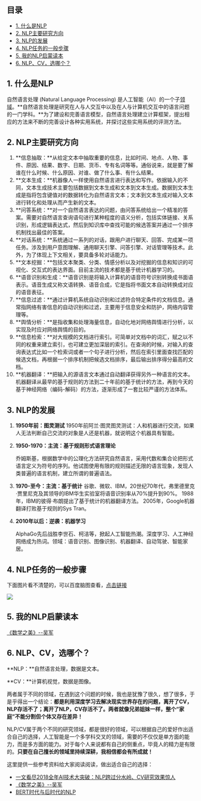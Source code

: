 ## 目录
- [1. 什么是NLP](#1-什么是nlp)
- [2. NLP主要研究方向](#2-nlp主要研究方向)
- [3. NLP的发展](#3-nlp的发展)
- [4. NLP任务的一般步骤](#4-nlp任务的一般步骤)
- [5. 我的NLP启蒙读本](#5-我的nlp启蒙读本)
- [6. NLP、CV，选哪个？](#6-nlpcv选哪个)

## 1. 什么是NLP

自然语言处理 (Natural Language Processing) 是人工智能（AI）的一个子[领域](https://baike.baidu.com/item/领域/4662537)。**自然语言处理是研究在人与人交互中以及在人与计算机交互中的语言问题的一门学科。**为了建设和完善语言模型，自然语言处理建立计算框架，提出相应的方法来不断的完善设计各种实用系统，并探讨这些实用系统的评测方法。

## 2. NLP主要研究方向

1. **信息抽取：**从给定文本中抽取重要的信息，比如时间、地点、人物、事件、原因、结果、数字、日期、货币、专有名词等等。通俗说来，就是要了解谁在什么时候、什么原因、对谁、做了什么事、有什么结果。
2. **文本生成：**机器像人一样使用自然语言进行表达和写作。依据输入的不同，文本生成技术主要包括数据到文本生成和文本到文本生成。数据到文本生成是指将包含键值对的数据转化为自然语言文本；文本到文本生成对输入文本进行转化和处理从而产生新的文本。
3. **问答系统：**对一个自然语言表达的问题，由问答系统给出一个精准的答案。需要对自然语言查询语句进行某种程度的语义分析，包括实体链接、关系识别，形成逻辑表达式，然后到知识库中查找可能的候选答案并通过一个排序机制找出最佳的答案。
4. **对话系统：**系统通过一系列的对话，跟用户进行聊天、回答、完成某一项任务。涉及到用户意图理解、通用聊天引擎、问答引擎、对话管理等技术。此外，为了体现上下文相关，要具备多轮对话能力。
5. **文本挖掘：**包括文本聚类、分类、情感分析以及对挖掘的信息和知识的可视化、交互式的表达界面。目前主流的技术都是基于统计机器学习的。
6. **语音识别和生成：**语音识别是将输入计算机的语音符号识别转换成书面语表示。语音生成又称文语转换、语音合成，它是指将书面文本自动转换成对应的语音表征。
7. **信息过滤：**通过计算机系统自动识别和过滤符合特定条件的文档信息。通常指网络有害信息的自动识别和过滤，主要用于信息安全和防护，网络内容管理等。
8. **舆情分析：**是指收集和处理海量信息，自动化地对网络舆情进行分析，以实现及时应对网络舆情的目的。
9. **信息检索：**对大规模的文档进行索引。可简单对文档中的词汇，赋之以不同的权重来建立索引，也可建立更加深层的索引。在查询的时候，对输入的查询表达式比如一个检索词或者一个句子进行分析，然后在索引里面查找匹配的候选文档，再根据一个排序机制把候选文档排序，最后输出排序得分最高的文档。
10. **机器翻译：**把输入的源语言文本通过自动翻译获得另外一种语言的文本。机器翻译从最早的基于规则的方法到二十年前的基于统计的方法，再到今天的基于神经网络（编码-解码）的方法，逐渐形成了一套比较严谨的方法体系。

## 3. NLP的发展

1. **1950年前：图灵测试**
   1950年前阿兰·图灵图灵测试：人和机器进行交流，如果人无法判断自己交流的对象是人还是机器，就说明这个机器具有智能。

2. **1950-1970：主流：基于规则形式语言理论**

   乔姆斯基，根据数学中的公理化方法研究自然语言，采用代数和集合论把形式语言定义为符号的序列。他试图使用有限的规则描述无限的语言现象，发现人类普遍的语言机制，建立所谓的普遍语法。

3. **1970-至今：主流：基于统计**
   谷歌、微软、IBM，20世纪70年代，弗里德里克·贾里尼克及其领导的IBM华生实验室将语音识别率从70%提升到90%。
   1988年，IBM的彼得·布朗提出了基于统计的机器翻译方法。
   2005年，Google机器翻译打败基于规则的Sys Tran。

4. **2010年以后：逆袭：机器学习**

   AlphaGo先后战胜李世石、柯洁等，掀起人工智能热潮。深度学习、人工神经网络成为热词。领域：语音识别、图像识别、机器翻译、自动驾驶、智能家居。

## 4. NLP任务的一般步骤

下面图片看不清楚的，可以百度脑图查看，[点击链接](https://naotu.baidu.com/file/f644044a8fb37fdba2d3d0bb4eb350e1?token=fd9855a9fc353aca)

![](https://upload-images.jianshu.io/upload_images/1667471-37315f7baaee75f4.jpg)

## 5. 我的NLP启蒙读本

[《数学之美》--吴军](<https://www.lanzous.com/i3ousch>)

## 6. NLP、CV，选哪个？

**NLP：**自然语言处理，数据是文本。

**CV：**计算机视觉，数据是图像。

两者属于不同的领域，在遇到这个问题的时候，我也是犹豫了很久，想了很多，于是乎得出一个结论：**都是利用深度学习去解决现实世界存在的问题，离开了CV，NLP存活不了；离开了NLP，CV存活不了。两者就像兄弟姐妹一样，整个“家庭”不能分割但个体又存在差异！**

NLP/CV属于两个不同的研究领域，都是很好的领域，可以根据自己的爱好作出适合自己的选择，人工智能是一个多学科交叉的领域，需要的不仅仅是单方面的能力，而是多方面的能力。对于每个人来说都有自己的侧重点，毕竟人的精力是有限的。**只要在自己擅长的领域里持续深耕，我相信都会有所成就！**

这里提供一些参考资料给大家阅读阅读，做出适合自己的选择：

- [一文看尽2018全年AI技术大突破：NLP跨过分水岭、CV研究效果惊人](<https://www.toutiao.com/i6637321233358668292/>)
- [《数学之美》--吴军](<https://www.lanzous.com/i3ousch>)
- [BERT时代与后时代的NLP](<https://mp.weixin.qq.com/s/U_pYc5roODcs_VENDoTbiQ>)

